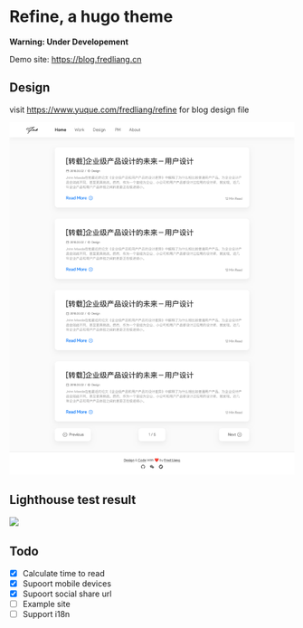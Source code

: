 # Refine, a hugo theme

**Warning: Under Developement**

Demo site: <https://blog.fredliang.cn>

## Design

visit <https://www.yuque.com/fredliang/refine> for blog design file

![ ](static/images/homepage.png)

## Lighthouse test result

![](https://storage.fredliang.cn/web/blog-lighthouse-score.gif)

## Todo

- [x] Calculate time to read
- [x] Supoort mobile devices
- [x] Supoort social share url
- [ ] Example site
- [ ] Support i18n